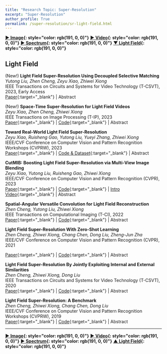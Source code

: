 ```yaml
---
title: "Research Topic: Super-Resolution"
excerpt: "Super-Resolution"
author_profile: True
permalink: /super-resolution/sr-light-field.html
---
```


__[▶ Image](/super-resolution/sr-image){: style="color: rgb(191, 0, 0)"}__ 
__[▶ Video](/super-resolution/sr-video){: style="color: rgb(191, 0, 0)"}__ 
__[▶ Spectrum](/super-resolution/sr-spectrum){: style="color: rgb(191, 0, 0)"}__
__[▼ Light Field](/super-resolution/sr-light-field){: style="color: rgb(191, 0, 0)"}__




## Light Field


<span><highlighted>(New!)</highlighted></span> **Light Field Super-Resolution Using Decoupled Selective Matching** <br>
*Yutong Liu, Zhen Cheng, Zeyu Xiao, Zhiwei Xiong* <br>
<span><pub>IEEE Transactions on Circuits and Systems for Video Technology (T-CSVT), 2023, Early Access</pub></span> <br>
[Paper](https://ieeexplore.ieee.org/abstract/document/10268449){:target="_blank"} |
<a onclick='expandABS("liu23")'> Abstract </a>
<div style="display: none;" class=abs id="liu23"><br>
Non-local self-similarity has been well exploited in the single image super-resolution task as an effective prior. However, due to the difficulty of modeling the 4D correspondence globally, the potential of the non-local prior is less revealed for light field (LF) super-resolution. Meanwhile, existing non-local models only utilize the global spatial correspondence, but largely neglect the global geometric correspondence. To address the aforementioned problems, we propose a Decoupled Selective Matching Network (DSMNet) for LF super-resolution, by designing a novel selective matching mechanism to flexibly extract non-local information from specific 4D positions in an LF. Such a mechanism matches the reference patch with several auxiliary patches dynamically searched from predefined windows, which promotes efficiency while improving performance compared to the existing non-local models. Specifically, our DSMNet decouples the whole LF into Sub-Aperture Images (SAIs) and Epipolar Plane Images (EPIs). For each SAI patch, we separately perform the selective matching inside the current SAI and cross different SAIs to exploit the global spatial correspondence efficiently. For each EPI patch, we separately perform the selective matching in EPIs of different orientations to embed robust LF geometric information into features by enhancing EPI textures, which exploits the global geometric correspondence in an efficient manner. Comprehensive experiments validate that DSMNet outperforms state-of-the-art LF super-resolution methods both quantitatively and qualitatively.
</div>


<span><highlighted>(New!)</highlighted></span> **Space-Time Super-Resolution for Light Field Videos** <br>
*Zeyu Xiao, Zhen Cheng, Zhiwei Xiong* <br>
<span><pub>IEEE Transactions on Image Processing (T-IP), 2023</pub></span> <br> 
[Paper](https://ieeexplore.ieee.org/abstract/document/10225699/){:target="_blank"} |
[Code](https://github.com/zeyuxiao1997/LFSTVSR){:target="_blank"} |
<a onclick='expandABS("xiao23tip")'> Abstract </a>
<div style="display: none;" class=abs id="xiao23tip"><br>
Light field (LF) cameras suffer from a fundamental trade-off between spatial and angular resolutions. Additionally, due to the significant amount of data that needs to be recorded, the Lytro ILLUM, a modern LF camera, can only capture three frames per second. In this paper, we consider space-time super-resolution (SR) for LF videos, aiming at generating high-resolution and high-frame-rate LF videos from low-resolution and low-frame-rate observations. Extending existing space-time video SR methods to this task directly will meet two key challenges: 1) how to re-organize sub-aperture images (SAIs) efficiently and effectively given highly redundant LF videos, and 2) how to aggregate complementary information between multiple SAIs and frames considering the coherence in LF videos. To address the above challenges, we propose a novel framework for space-time super-resolving LF videos for the first time. First, we propose a novel Multi-Scale Dilated SAI Re-organization strategy for re-organizing SAIs into auxiliary view stacks with decreasing resolution as the Chebyshev distance in the angular dimension increases. In particular, the auxiliary view stack with original resolution preserves essential visual details, while the down-scaled view stacks capture long-range contextual information. Second, we propose the Multi-Scale Aggregated Feature extractor and the Angular-Assisted Feature Interpolation module to utilize and aggregate information from the spatial, angular, and temporal dimensions in LF videos. The former aggregates similar contents from different SAIs and frames for subsequent reconstruction in a disparity-free manner at the feature level, whereas the latter interpolates intermediate frames temporally by implicitly aggregating geometric information. Compared to other potential approaches, experimental results demonstrate that the reconstructed LF videos generated by our framework achieve higher reconstruction quality and better preserve the LF parallax structure and temporal consistency. The implementation code is available at https://github.com/zeyuxiao1997/LFSTVSR.

</div>


**Toward Real-World Light Field Super-Resolution** <br>
*Zeyu Xiao, Ruisheng Gao, Yutong Liu, Yueyi Zhang, Zhiwei Xiong* <br>
<span><pub>IEEE/CVF Conference on Computer Vision and Pattern Recognition Workshops (CVPRW), 2023</pub></span> <br>
[Paper](https://openaccess.thecvf.com/content/CVPR2023W/LFNAT/papers/Xiao_Toward_Real-World_Light_Field_Super-Resolution_CVPRW_2023_paper.pdf){:target="_blank"} |
[Code & Dataset](https://github.com/zeyuxiao1997/RealLFSR){:target="_blank"} |
<a onclick='expandABS("xiao23cvprw")'> Abstract </a>
<div style="display: none;" class=abs id="xiao23cvprw"><br>
Deep learning has opened up new possibilities for light field super-resolution (SR), but existing methods trained on synthetic datasets with simple degradations (e.g., bicubic downsampling) suffer from poor performance when applied to complex real-world scenarios. To address this problem, we introduce LytroZoom, the first real-world light field SR dataset capturing paired low- and high-resolution light fields of diverse indoor and outdoor scenes using a Lytro ILLUM camera. Additionally, we propose the Omni-Frequency Projection Network (OFPNet), which decomposes the omni-frequency components and iteratively enhances them through frequency projection operations to address spatially variant degradation processes present in all frequency components. Experiments demonstrate that models trained on LytroZoom outperform those trained on synthetic datasets and are generalizable to diverse content and devices. Quantitative and qualitative evaluations verify the superiority of OFPNet. We believe this work will inspire future research in real-world light field SR.
</div>



**CutMIB: Boosting Light Field Super-Resolution via Multi-View Image Blending** <br>
*Zeyu Xiao, Yutong Liu, Ruisheng Gao, Zhiwei Xiong* <br>
<span><pub>IEEE/CVF Conference on Computer Vision and Pattern Recognition (CVPR), 2023</pub></span> <br>
[Paper](https://openaccess.thecvf.com/content/CVPR2023/html/Xiao_CutMIB_Boosting_Light_Field_Super-Resolution_via_Multi-View_Image_Blending_CVPR_2023_paper.html){:target="_blank"} |
[Code](https://github.com/zeyuxiao1997/CutMIB){:target="_blank"} |
[Intro Video](https://www.youtube.com/watch?v=kcB94P5CWOc){:target="_blank"} |
<a onclick='expandABS("xiao23cvpr")'> Abstract </a>
<div style="display: none;" class=abs id="xiao23cvpr"><br>
Data augmentation (DA) is an efficient strategy for improving the performance of deep neural networks. Recent DA strategies have demonstrated utility in single image super-resolution (SR). Little research has, however, focused on the DA strategy for light field SR, in which multi-view information utilization is required. For the first time in light field SR, we propose a potent DA strategy called CutMIB to improve the performance of existing light field SR networks while keeping their structures unchanged. Specifically, CutMIB first cuts low-resolution (LR) patches from each view at the same location. Then CutMIB blends all LR patches to generate the blended patch and finally pastes the blended patch to the corresponding regions of high-resolution light field views, and vice versa. By doing so, CutMIB enables light field SR networks to learn from implicit geometric information during the training stage. Experimental results demonstrate that CutMIB can improve the reconstruction performance and the angular consistency of existing light field SR networks. We further verify the effectiveness of CutMIB on real-world light field SR and light field denoising. The implementation code is available at https://github.com/zeyuxiao1997/CutMIB.
</div>


**Spatial-Angular Versatile Convolution for Light Field Reconstruction** <br>
*Zhen Cheng, Yutong Liu, Zhiwei Xiong* <br>
<span><pub>IEEE Transactions on Computational Imaging (T-CI), 2022</pub></span> <br>
[Paper](https://ieeexplore.ieee.org/document/9966657/){:target="_blank"} |
[Code](https://github.com/Joechann0831/SAV_conv){:target="_blank"} |
<a onclick='expandABS("cheng22")'> Abstract </a>
<div style="display: none;" class=abs id="cheng22"><br>
Spatial-angular separable convolution (SAS-conv) has been widely used for efficient and effective 4D light field (LF) feature embedding in different tasks, which mimics a 4D convolution by alternatively operating on 2D spatial slices and 2D angular slices. In this paper, we argue that, despite its global intensity modeling capabilities, SAS-conv can only embed local geometry information into the features, resulting in inferior performances in the regions with textures and occlusions. Because the epipolar lines are highly related to the scene depth, we introduce the concept of spatial-angular correlated convolution (SAC-conv). By alternating 2D convolutions on the vertical and horizontal epipolar slices, SAC-conv can embed global and robust geometry information into the features. We verify that SAS-conv and SAC-conv are skilled at different aspects of 4D LF feature embedding through a detailed feature and error analysis. Based on their complementarity, we further combine SAS-conv and SAC-conv by a parallel residual connection, forming a new spatial-angular versatile convolution (SAV-conv) module. We conduct comprehensive experiments on two representative LF reconstruction tasks, i.e., LF angular super-resolution and LF spatial super-resolution. Both the quantitative and qualitative results demonstrate that, without any extra parameters, networks upgraded with our proposed SAV-conv notably outperform those upgraded with SAS-conv and achieve a new state-of-the-art performance.
</div>


**Light Field Super-Resolution With Zero-Shot Learning** <br>
*Zhen Cheng, Zhiwei Xiong, Chang Chen, Dong Liu, Zheng-Jun Zha* <br>
<span><pub>IEEE/CVF Conference on Computer Vision and Pattern Recognition (CVPR), 2021</pub></span> <br>
<!-- <span><highlighted>Oral</highlighted><span> | -->
[Paper](https://openaccess.thecvf.com/content/CVPR2021/html/Cheng_Light_Field_Super-Resolution_With_Zero-Shot_Learning_CVPR_2021_paper){:target="_blank"} |
[Code](https://github.com/Joechann0831/LFZSSR){:target="_blank"} |
<a onclick='expandABS("cheng21")'> Abstract </a>
<div style="display: none;" class=abs id="cheng21"><br>
Deep learning provides a new avenue for light field super-resolution (SR). However, the domain gap caused by drastically different light field acquisition conditions poses a main obstacle in practice. To fill this gap, we propose a zero-shot learning framework for light field SR, which learns a mapping to super-resolve the reference view with examples extracted solely from the input low-resolution light field itself. Given highly limited training data under the zero-shot setting, however, we observe that it is difficult to train an end-to-end network successfully. Instead, we divide this challenging task into three sub-tasks, i.e., pre-upsampling, view alignment, and multi-view aggregation, and then conquer them separately with simple yet efficient CNNs. Moreover, the proposed framework can be readily extended to finetune the pre-trained model on a source dataset to better adapt to the target input, which further boosts the performance of light field SR in the wild. Experimental results validate that our method not only outperforms classic non-learning-based methods, but also generalizes better to unseen light fields than state-of-the-art deep-learning-based methods when the domain gap is large.
</div>


**Light Field Super-Resolution By Jointly Exploiting Internal and External Similarities** <br>
*Zhen Cheng, Zhiwei Xiong, Dong Liu* <br>
<span><pub>IEEE Transactions on Circuits and Systems for Video Technology (T-CSVT), 2020</pub></span> <br>
[Paper](https://ieeexplore.ieee.org/document/8733069){:target="_blank"} |
[Code](https://github.com/Joechann0831/LFSR-FusNet){:target="_blank"} |
<a onclick='expandABS("cheng20")'> Abstract </a>
<div style="display: none;" class=abs id="cheng20"><br>
Light field images taken by plenoptic cameras often have a tradeoff between spatial and angular resolutions. In this paper, we propose a novel spatial super-resolution approach for light field images by jointly exploiting internal and external similarities. The internal similarity refers to the correlations across the angular dimensions of the 4D light field itself, while the external similarity refers to the cross-scale correlations learned from an external light field dataset. Specifically, we advance the classic projection-based method that exploits the internal similarity by introducing the intensity consistency checking criterion and a back-projection refinement, while the external correlation is learned by a CNN-based method which aggregates all warped high-resolution sub-aperture images upsampled from the low-resolution input using a single image super-resolution method. By analyzing the error distributions of the above two methods and investigating the upperbound of combining them, we find that the internal and external similarities are complementary to each other. Accordingly, we further propose a pixel-wise adaptive fusion network to take advantage of both their merits by learning a weighting matrix. Experimental results on both synthetic and real-world light field datasets validate the superior performance of the proposed approach over the state-of-the-arts.
</div>



**Light Field Super-Resolution: A Benchmark** <br>
*Zhen Cheng, Zhiwei Xiong, Chang Chen, Dong Liu* <br>
<span><pub>IEEE/CVF Conference on Computer Vision and Pattern Recognition Workshops (CVPRW), 2019</pub></span> <br> 
[Paper](http://openaccess.thecvf.com/content_CVPRW_2019/html/NTIRE/Cheng_Light_Field_Super-Resolution_A_Benchmark_CVPRW_2019_paper){:target="_blank"} |
[Code](https://github.com/Joechann0831/LFSRBenchmark){:target="_blank"} |
<a onclick='expandABS("cheng18")'> Abstract </a>
<div style="display: none;" class=abs id="cheng18"><br>
Lenslet-based light field imaging generally suffers from a fundamental trade-off between spatial and angular resolutions, which limits its promotion to practical applications. To this end, a substantial amount of efforts have been dedicated to light field super-resolution (SR) in recent years. Despite the demonstrated success, existing light field SR methods are often evaluated based on different degradation assumptions using different datasets, and even contradictory results are reported in literature. In this paper, we conduct the first systematic benchmark evaluation for representative light field SR methods on both synthetic and real-world datasets with various downsampling kernels and scaling factors. We then analyze and discuss the advantages and limitations of each kind of method from different perspectives. Especially, we find that CNN-based single image SR without using any angular information outperforms most light field SR methods even including learning-based ones. This benchmark evaluation, along with the comprehensive analysis and discussion, sheds light on the future researches in light field SR.
</div>


---


__[▶ Image](/super-resolution/sr-image){: style="color: rgb(191, 0, 0)"}__ 
__[▶ Video](/super-resolution/sr-video){: style="color: rgb(191, 0, 0)"}__ 
__[▶ Spectrum](/super-resolution/sr-spectrum){: style="color: rgb(191, 0, 0)"}__
__[▲ Light Field](/super-resolution/sr-light-field){: style="color: rgb(191, 0, 0)"}__
